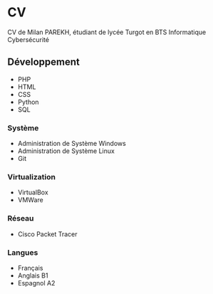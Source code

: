# CV
CV de Milan PAREKH, étudiant de lycée Turgot en BTS Informatique Cybersécurité
## Développement
- PHP
- HTML
- CSS
- Python
- SQL
### Système
- Administration de Système Windows
- Administration de Système Linux
- Git
### Virtualization
- VirtualBox
- VMWare
### Réseau
- Cisco Packet Tracer
### Langues
- Français
- Anglais B1
- Espagnol A2
